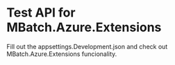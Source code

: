 # Test API for MBatch.Azure.Extensions

Fill out the appsettings.Development.json and check out MBatch.Azure.Extensions funcionality.
